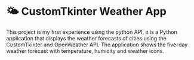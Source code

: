 # 🌤️ CustomTkinter Weather App
This project is my first experience using the python API, it is a Python application that displays the weather forecasts of cities using the CustomTkinter and OpenWeather API. The application shows the five-day weather forecast with temperature, humidity and weather icons.
